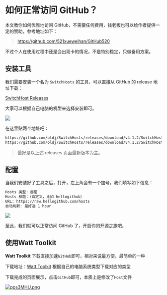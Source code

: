 # 如何正常访问 GitHub？

本文教你如何优雅地访问 GitHub，不需要任何费用，钱老板也可以给作者提供一定的赞助，参考地址如下：

> https://github.com/521xueweihan/GitHub520

不过个人在使用过程中还是会出现卡的情况，不是特别稳定，只做备用方案。

## 安装工具

我们需要安装一个名为 `SwitchHosts` 的工具，可以直接从 GitHub 的 release 地址下载：

[SwitchHost Releases](https://github.com/oldj/SwitchHosts/releases)

大家可以根据自己电脑的机型来选择安装即可。

![](https://img-blog.csdnimg.cn/5bdb4a616cb741809f415c8fb3296797.png)

在这里贴两个地址吧：

```bash
https://github.com/oldj/SwitchHosts/releases/download/v4.1.2/SwitchHosts_windows_installer_x64_4.1.2.6086.exe
https://github.com/oldj/SwitchHosts/releases/download/v4.1.2/SwitchHosts_mac_arm64_4.1.2.6086.dmg
```

> 最好是以上述 releases 页面最新版本为主。

## 配置

当我们安装好了工具之后，打开，左上角会有一个加号，我们填写如下信息：

```bash
Hosts 类型：远程
Hosts 标题：（自定义，比如 hellogithub）
URL: https://raw.hellogithub.com/hosts
自动刷新: 最好选 1 hour
```

![](https://img-blog.csdnimg.cn/fdf80e88ca2e409b8d4484a6d3cf0d6a.png)

至此，我们就可以正常访问 GitHub 了，开启你的开源之旅吧。

## 使用Watt Toolkit

**Watt Toolkit** 下载直接加速`GitHub`即可，相对来说最方便，最简单的一种

下载地址：[Watt Toolkit](https://steampp.net/) 根据自己的电脑系统类型下载对应的类型

下载完成的页面展示，点击`GitHub`即可，本质上是修改了`Host`文件

[![pps3MHU.png](https://s1.ax1x.com/2023/03/27/pps3MHU.png)](https://imgse.com/i/pps3MHU)
